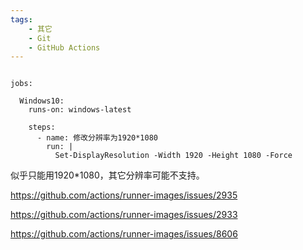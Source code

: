 ```yaml
---
tags:
    - 其它
    - Git
    - GitHub Actions
---
```


```

jobs:

  Windows10:
    runs-on: windows-latest
    
    steps:
      - name: 修改分辨率为1920*1080
        run: |
          Set-DisplayResolution -Width 1920 -Height 1080 -Force
```

似乎只能用1920*1080，其它分辨率可能不支持。



https://github.com/actions/runner-images/issues/2935

https://github.com/actions/runner-images/issues/2933

https://github.com/actions/runner-images/issues/8606